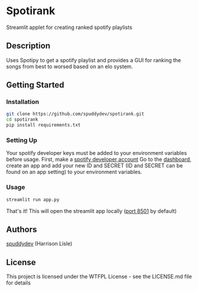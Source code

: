 # Spotirank
Streamlit applet for creating ranked spotify playlists

## Description
Uses Spotipy to get a spotify playlist and provides a GUI for ranking the songs from best to worsed based on an elo system.

## Getting Started
### Installation
```sh
git clone https://github.com/spuddydev/spotirank.git
cd spotirank
pip install requirements.txt
```
### Setting Up
Your spotify developer keys must be added to your environment variables before usage. First, make a [spotify developer account](https://developers.spotify.com/.) Go to the [dashboard](https://developer.spotify.com/dashboard), create an app and add your new ID and SECRET (ID and SECRET can be found on an app setting) to your environment variables.

### Usage
```sh
streamlit run app.py
```
That's it! This will open the streamlit app locally ([port 8501](http://localhost:8501) by default) 

## Authors
[spuddydev](https://github.com/spuddydev) (Harrison Lisle) 

## License
This project is licensed under the WTFPL License - see the LICENSE.md file for details